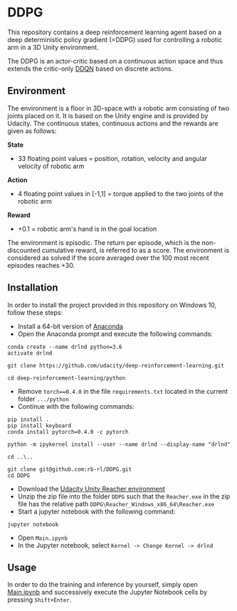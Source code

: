 # DDPG
This repository contains a deep reinforcement learning agent based on a deep deterministic policy gradient (=DDPG) used for controlling a robotic arm in a 3D Unity environment.

The DDPG is an actor-critic based on a continuous action space and thus extends the critic-only [DDQN](https://github.com/rb-rl/DDQN) based on discrete actions.

## Environment

The environment is a floor in 3D-space with a robotic arm consisting of two joints placed on it. It is based on the Unity engine and is provided by Udacity. The continuous states, continuous actions and the rewards are given as follows:

**State**

- 33 floating point values = position, rotation, velocity and angular velocity of robotic arm

**Action**

- 4 floating point values in \[-1,1\] = torque applied to the two joints of the robotic arm

**Reward**

- +0.1 = robotic arm's hand is in the goal location

The environment is episodic. The return per episode, which is the non-discounted cumulative reward, is referred to as a score. The environment is considered as solved if the score averaged over the 100 most recent episodes reaches +30.

## Installation

In order to install the project provided in this repository on Windows 10, follow these steps:

- Install a 64-bit version of [Anaconda](https://anaconda.cloud/installers)
- Open the Anaconda prompt and execute the following commands:
```
conda create --name drlnd python=3.6
activate drlnd

git clone https://github.com/udacity/deep-reinforcement-learning.git

cd deep-reinforcement-learning/python
```
- Remove `torch==0.4.0` in the file `requirements.txt` located in the current folder `.../python`
- Continue with the following commands:
```
pip install .
pip install keyboard
conda install pytorch=0.4.0 -c pytorch

python -m ipykernel install --user --name drlnd --display-name "drlnd"

cd ..\..

git clone git@github.com:rb-rl/DDPG.git
cd DDPG
```
- Download the [Udacity Unity Reacher environment](https://s3-us-west-1.amazonaws.com/udacity-drlnd/P2/Reacher/one_agent/Reacher_Windows_x86_64.zip)
- Unzip the zip file into the folder `DDPG` such that the `Reacher.exe` in the zip file has the relative path `DDPG\Reacher_Windows_x86_64\Reacher.exe`
- Start a jupyter notebook with the following command:
```
jupyter notebook
```
- Open `Main.ipynb`
- In the Jupyter notebook, select `Kernel -> Change Kernel -> drlnd`

## Usage

In order to do the training and inference by yourself, simply open [Main.ipynb](Main.ipynb) and successively execute the Jupyter Notebook cells by pressing `Shift+Enter`.
